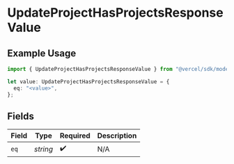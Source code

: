 # UpdateProjectHasProjectsResponseValue

## Example Usage

```typescript
import { UpdateProjectHasProjectsResponseValue } from "@vercel/sdk/models/updateprojectop.js";

let value: UpdateProjectHasProjectsResponseValue = {
  eq: "<value>",
};
```

## Fields

| Field              | Type               | Required           | Description        |
| ------------------ | ------------------ | ------------------ | ------------------ |
| `eq`               | *string*           | :heavy_check_mark: | N/A                |